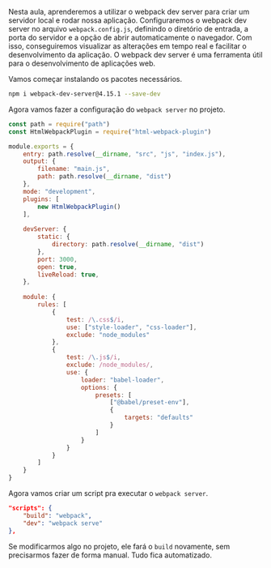 Nesta aula, aprenderemos a utilizar o webpack dev server para criar um servidor local e rodar nossa aplicação. Configuraremos o webpack dev server no arquivo `webpack.config.js`, definindo o diretório de entrada, a porta do servidor e a opção de abrir automaticamente o navegador. Com isso, conseguiremos visualizar as alterações em tempo real e facilitar o desenvolvimento da aplicação. O webpack dev server é uma ferramenta útil para o desenvolvimento de aplicações web.

Vamos começar instalando os pacotes necessários.

```bash
npm i webpack-dev-server@4.15.1 --save-dev
```

Agora vamos fazer a configuração do `webpack server` no projeto.

```js
const path = require("path")
const HtmlWebpackPlugin = require("html-webpack-plugin")

module.exports = {
	entry: path.resolve(__dirname, "src", "js", "index.js"),
	output: {
		filename: "main.js",
		path: path.resolve(__dirname, "dist")
	},
	mode: "development",
	plugins: [
		new HtmlWebpackPlugin()
	],
	
	devServer: {
		static: {
			directory: path.resolve(__dirname, "dist")
		},
		port: 3000,
		open: true,
		liveReload: true,
	},
	
	module: {
		rules: [
			{
				test: /\.css$/i,
				use: ["style-loader", "css-loader"],
				exclude: "node_modules"
			},
			{
				test: /\.js$/i,
				exclude: /node_modules/,
				use: {
					loader: "babel-loader",
					options: {
						presets: [
							["@babel/preset-env"], 
							{ 
								targets: "defaults"
							}
						]
					}
				}
			}
		]
	}
}
```

Agora vamos criar um script pra executar o `webpack server`.

```json
"scripts": {
	"build": "webpack",
	"dev": "webpack serve"
},
```

Se modificarmos algo no projeto, ele fará o `build` novamente, sem precisarmos fazer de forma manual. Tudo fica automatizado.